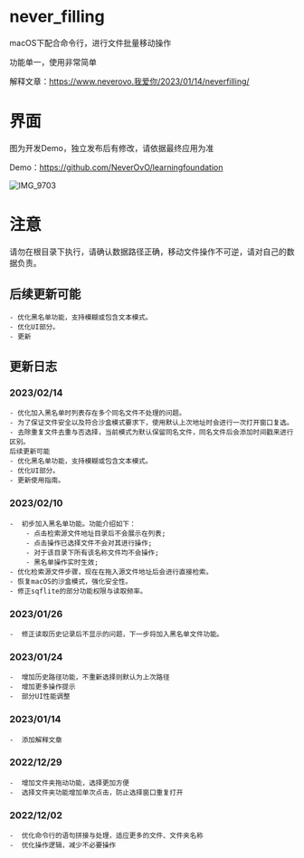 # never_filling

macOS下配合命令行，进行文件批量移动操作

功能单一，使用非常简单

解释文章：https://www.neverovo.我爱你/2023/01/14/neverfilling/


# 界面

图为开发Demo，独立发布后有修改，请依据最终应用为准

Demo：https://github.com/NeverOvO/learningfoundation

![IMG_9703](https://wordpressassets.oss-cn-hongkong.aliyuncs.com/never_filling/neverfilling_1.png)


# 注意

请勿在根目录下执行，请确认数据路径正确，移动文件操作不可逆，请对自己的数据负责。

## 后续更新可能
    - 优化黑名单功能，支持模糊或包含文本模式。
    - 优化UI部分。
    - 更新

## 更新日志

### 2023/02/14
    - 优化加入黑名单时列表存在多个同名文件不处理的问题。
    - 为了保证文件安全以及符合沙盒模式要求下，使用默认上次地址时会进行一次打开窗口复选。
    - 去除重复文件去重与否选择，当前模式为默认保留同名文件，同名文件后会添加时间戳来进行区别。
    后续更新可能
    - 优化黑名单功能，支持模糊或包含文本模式。
    - 优化UI部分。
    - 更新使用指南。

### 2023/02/10
    -  初步加入黑名单功能。功能介绍如下：
        - 点击检索源文件地址目录后不会展示在列表;
        - 点击操作已选择文件不会对其进行操作;
        - 对于该目录下所有该名称文件均不会操作;
        - 黑名单操作实时生效;
    - 优化检索源文件步骤，现在在拖入源文件地址后会进行直接检索。
    - 恢复macOS的沙盒模式，强化安全性。
    - 修正sqflite的部分功能权限与读取频率。

### 2023/01/26
    -  修正读取历史记录后不显示的问题，下一步将加入黑名单文件功能。

### 2023/01/24
    -  增加历史路径功能，不重新选择则默认为上次路径
    -  增加更多操作提示
    -  部分UI性能调整

### 2023/01/14
    -  添加解释文章

### 2022/12/29
    -  增加文件夹拖动功能，选择更加方便
    -  选择文件夹功能增加单次点击，防止选择窗口重复打开

### 2022/12/02
    -  优化命令行的语句拼接与处理，适应更多的文件、文件夹名称
    -  优化操作逻辑，减少不必要操作
